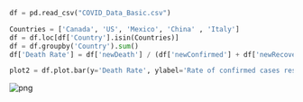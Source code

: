 ```python
df = pd.read_csv("COVID_Data_Basic.csv")
```


```python
Countries = ['Canada', 'US', 'Mexico', 'China' , 'Italy']
df = df.loc[df['Country'].isin(Countries)]
df = df.groupby('Country').sum()
df['Death Rate'] = df['newDeath'] / (df['newConfirmed'] + df['newRecovered']) * 100
```


```python
plot2 = df.plot.bar(y='Death Rate', ylabel='Rate of confirmed cases resulting in death (%)', title= 'COVID-19 confirmed case death rate by country', legend=None)
```




    
![png](Covid2_files/Covid2_2_0.png)
    


